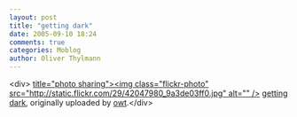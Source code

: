 ```yaml
---
layout: post
title: "getting dark"
date: 2005-09-10 18:24
comments: true
categories: Moblog
author: Oliver Thylmann
---
```



&lt;div&gt;	[ title=&quot;photo sharing&quot;&gt;&lt;img class=&quot;flickr-photo&quot; src=&quot;http://static.flickr.com/29/42047980_9a3de03ff0.jpg&quot; alt=&quot;&quot; /&gt;](http://www.flickr.com/photos/oliver/42047980/)	[getting dark](http://www.flickr.com/photos/oliver/42047980/), originally uploaded by [owt](http://www.flickr.com/people/oliver/).&lt;/div&gt;					


